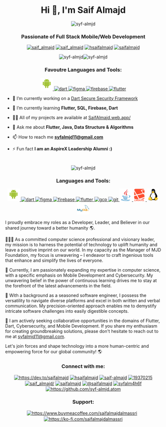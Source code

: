 <h1 align="center">Hi 👋, I'm Saif Almajd</h1>
<p align="center"> <img src="https://komarev.com/ghpvc/?username=syf-almjd&label=Profile%20views&color=0eb48b&style=plastic" alt="syf-almjd" /> </p>
<h3 align="center">Passionate of Full Stack Mobile/Web Development</h3>
<p align="center"> <a href="https://instagram.com/saif_almajd" target="blank"><img src="https://img.shields.io/twitter/follow/SaifAlmajd?logo=instagram&style=for-the-badge" alt="saif_almajd" /></a> <a href="https://linkedin/in/saif_almajd" target="blank"><img src="https://img.shields.io/twitter/follow/SaifAlmajd?logo=linkedin&style=for-the-badge" alt="saif_almajd" /></a> <a href="https://twitter.com/hsaifalmajd" target="blank"><img src="https://img.shields.io/twitter/follow/hsaifalmajd?logo=twitter&style=for-the-badge" alt="hsaifalmajd" /></a>
<a href="https://pub.dev/publishers/saifalmajd.blogspot.com/packages" target="blank"><img src="https://img.shields.io/twitter/follow/saifalmajd?logo=dart&style=for-the-badge" alt="saifalmajd" /></a>
</p>



<p align="center"> <img src="https://github-readme-stats.vercel.app/api?username=syf-almjd&show_icons=true&theme=highcontrast&hide_border=true&locale=en" alt="syf-almjd"/></img><img src="https://github-readme-stats.vercel.app/api/top-langs?username=syf-almjd&show_icons=true&theme=highcontrast&hide_border=true&locale=en&layout=compact" alt="syf-almjd"/></img>  </p>



<h3 align="center">Favoutre Languages and Tools:</h3>
<p align="center"> <a href="https://developer.android.com" target="_blank" rel="noreferrer"> <img src="https://raw.githubusercontent.com/devicons/devicon/master/icons/android/android-original-wordmark.svg" alt="android" width="40" height="40"/> </a> <a href="https://dart.dev" target="_blank" rel="noreferrer"> <img src="https://www.vectorlogo.zone/logos/dartlang/dartlang-icon.svg" alt="dart" width="40" height="40"/> </a> <a href="https://www.figma.com/" target="_blank" rel="noreferrer"> <img src="https://www.vectorlogo.zone/logos/figma/figma-icon.svg" alt="figma" width="40" height="40"/> </a> <a href="https://firebase.google.com/" target="_blank" rel="noreferrer"> <img src="https://www.vectorlogo.zone/logos/firebase/firebase-icon.svg" alt="firebase" width="40" height="40"/> </a> <a href="https://flutter.dev" target="_blank" rel="noreferrer"> <img src="https://www.vectorlogo.zone/logos/flutterio/flutterio-icon.svg" alt="flutter" width="40" height="40"/>  </a> </p>


 

- 🔭 I’m currently working on a [Dart Secure Security Framework](https://github.com/Syf-Almjd/dart_secure)

- 🌱 I’m currently learning **Flutter, SQL, Firebase, Dart**

- 👨‍💻 All of my projects are available at [SaifAlmajd.web.app/](https://saifalmajd.web.app/)

- 💬 Ask me about **Flutter, Java, Data Structure & Algorithms**

- 📫 How to reach me **syfalmjd11@gmail.com**

- ⚡ Fun fact **I am an AspireX Leadership Alumni :)**

<h1></h1>

<p></p>


<p align="center"> <img src="https://github-readme-streak-stats.herokuapp.com/?user=syf-almjd&theme=dark" alt="syf-almjd" /></img></p>




<h3 align="center">Languages and Tools:</h3>
<p align="center"> <a href="https://developer.android.com" target="_blank" rel="noreferrer"> <img src="https://raw.githubusercontent.com/devicons/devicon/master/icons/android/android-original-wordmark.svg" alt="android" width="40" height="40"/> </a> <a href="https://dart.dev" target="_blank" rel="noreferrer"> <img src="https://www.vectorlogo.zone/logos/dartlang/dartlang-icon.svg" alt="dart" width="40" height="40"/> </a> <a href="https://www.figma.com/" target="_blank" rel="noreferrer"> <img src="https://www.vectorlogo.zone/logos/figma/figma-icon.svg" alt="figma" width="40" height="40"/> </a> <a href="https://firebase.google.com/" target="_blank" rel="noreferrer"> <img src="https://www.vectorlogo.zone/logos/firebase/firebase-icon.svg" alt="firebase" width="40" height="40"/> </a> <a href="https://flutter.dev" target="_blank" rel="noreferrer"> <img src="https://www.vectorlogo.zone/logos/flutterio/flutterio-icon.svg" alt="flutter" width="40" height="40"/> </a> <a href="https://cloud.google.com" target="_blank" rel="noreferrer"> <img src="https://www.vectorlogo.zone/logos/google_cloud/google_cloud-icon.svg" alt="gcp" width="40" height="40"/> </a> <a href="https://git-scm.com/" target="_blank" rel="noreferrer"> <img src="https://www.vectorlogo.zone/logos/git-scm/git-scm-icon.svg" alt="git" width="40" height="40"/> </a> <a href="https://www.java.com" target="_blank" rel="noreferrer"> <img src="https://raw.githubusercontent.com/devicons/devicon/master/icons/java/java-original.svg" alt="java" width="40" height="40"/> </a> <a href="https://laravel.com/" target="_blank" rel="noreferrer"> <img src="https://raw.githubusercontent.com/devicons/devicon/master/icons/laravel/laravel-plain-wordmark.svg" alt="laravel" width="40" height="40"/> </a> <a href="https://www.linux.org/" target="_blank" rel="noreferrer"> <img src="https://raw.githubusercontent.com/devicons/devicon/master/icons/linux/linux-original.svg" alt="linux" width="40" height="40"/> </a> <a href="https://www.mysql.com/" target="_blank" rel="noreferrer"> <img src="https://raw.githubusercontent.com/devicons/devicon/master/icons/mysql/mysql-original-wordmark.svg" alt="mysql" width="40" height="40"/> </a> </p>


I proudly embrace my roles as a Developer, Leader, and Believer in our shared journey toward a better humanity 🌎. 

👨🏻‍💻 As a committed computer science professional and visionary leader, my mission is to harness the potential of technology to uplift humanity and leave a positive imprint on our world. In my capacity as the Manager of MJD Foundation, my focus is unwavering – I endeavor to craft ingenious tools that enhance and simplify the lives of everyone.

🏢 Currently, I am passionately expanding my expertise in computer science, with a specific emphasis on Mobile Development and Cybersecurity. My unwavering belief in the power of continuous learning drives me to stay at the forefront of the latest advancements in the field.

💼 With a background as a seasoned software engineer, I possess the versatility to navigate diverse platforms and excel in both written and verbal communication. My precision-oriented approach enables me to demystify intricate software challenges into easily digestible concepts.

📍 I am actively seeking collaborative opportunities in the domains of Flutter, Dart, Cybersecurity, and Mobile Development. If you share my enthusiasm for creating groundbreaking solutions, please don't hesitate to reach out to me at syfalmjd11@gmail.com.

Let's join forces and shape technology into a more human-centric and empowering force for our global community! 🌎


<h3 align="center">Connect with me:</h3>
<p align="center">
<a href="https://dev.to/https://dev.to/saifalmajd" target="blank"><img align="center" src="https://raw.githubusercontent.com/rahuldkjain/github-profile-readme-generator/master/src/images/icons/Social/devto.svg" alt="https://dev.to/saifalmajd" height="30" width="40" /></a>
<a href="https://twitter.com/hsaifalmajd" target="blank"><img align="center" src="https://raw.githubusercontent.com/rahuldkjain/github-profile-readme-generator/master/src/images/icons/Social/twitter.svg" alt="hsaifalmajd" height="30" width="40" /></a>
<a href="https://linkedin.com/in/saif-almajd" target="blank"><img align="center" src="https://raw.githubusercontent.com/rahuldkjain/github-profile-readme-generator/master/src/images/icons/Social/linked-in-alt.svg" alt="saif-almajd" height="30" width="40" /></a>
<a href="https://stackoverflow.com/users/19370215" target="blank"><img align="center" src="https://raw.githubusercontent.com/rahuldkjain/github-profile-readme-generator/master/src/images/icons/Social/stack-overflow.svg" alt="19370215" height="30" width="40" /></a>
<a href="https://instagram.com/saif_almajd/" target="blank"><img align="center" src="https://raw.githubusercontent.com/rahuldkjain/github-profile-readme-generator/master/src/images/icons/Social/instagram.svg" alt="saif_almajd/" height="30" width="40" /></a>
<a href="https://dribbble.com/saifalmajd" target="blank"><img align="center" src="https://raw.githubusercontent.com/rahuldkjain/github-profile-readme-generator/master/src/images/icons/Social/dribbble.svg" alt="saifalmajd" height="30" width="40" /></a>
<a href="https://hashnode.com/@saifalmajd" target="blank"><img align="center" src="https://raw.githubusercontent.com/rahuldkjain/github-profile-readme-generator/master/src/images/icons/Social/hashnode.svg" alt="@saifalmajd" height="30" width="40" /></a>
<a href="https://auth.geeksforgeeks.org/user/syfalm4h6f" target="blank"><img align="center" src="https://raw.githubusercontent.com/rahuldkjain/github-profile-readme-generator/master/src/images/icons/Social/geeks-for-geeks.svg" alt="syfalm4h6f" height="30" width="40" /></a>
<a href="/https://github.com/syf-almjd.atom" target="blank"><img align="center" src="https://raw.githubusercontent.com/rahuldkjain/github-profile-readme-generator/master/src/images/icons/Social/rss.svg" alt="https://github.com/syf-almjd.atom" height="30" width="40" /></a>
</p>



<h3 align="center">Support:</h3>
<p align="center"> <a href="https://www.buymeacoffee.com/https://www.buymeacoffee.com/saifalmajdalmassri"> <img align="center" src="https://cdn.buymeacoffee.com/buttons/v2/default-yellow.png" height="50" width="210" alt="https://www.buymeacoffee.com/saifalmajdalmassri" /></a>
  &nbsp;
  <a href="https://ko-fi.com/https://ko-fi.com/saifalmajdalmassri"> <img align="center" src="https://cdn.ko-fi.com/cdn/kofi3.png?v=3" height="50" width="210" alt="https://ko-fi.com/saifalmajdalmassri" /></a></p><br><br>


